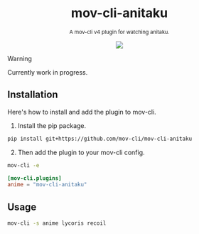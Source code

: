 <div align="center">

  # mov-cli-anitaku
  <sub>A mov-cli v4 plugin for watching anitaku.</sub>

  <img src="https://github.com/mov-cli/mov-cli-gogotaku/assets/132799819/1436339c-f2c3-4c37-b9ae-0da6b83faf8d">

</div>

> [!Warning]
> Currently work in progress.

## Installation
Here's how to install and add the plugin to mov-cli.

1. Install the pip package.
```sh
pip install git+https://github.com/mov-cli/mov-cli-anitaku 
```
2. Then add the plugin to your mov-cli config.
```sh
mov-cli -e
```
```toml
[mov-cli.plugins]
anime = "mov-cli-anitaku"
```

## Usage
```sh
mov-cli -s anime lycoris recoil
```
